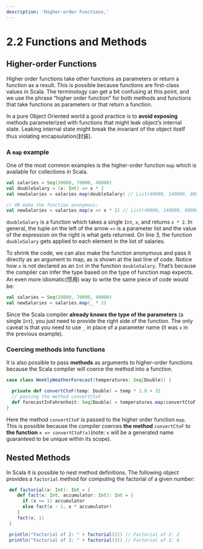 ```yaml
---
description: 'Higher-order Functions,'
---
```


# 2.2 Functions and Methods

## Higher-order Functions

Higher order functions take other functions as parameters or return a function as a result. This is possible because functions are first-class values in Scala. The terminology can get a bit confusing at this point, and we use the phrase “higher order function” for both methods and functions that take functions as parameters or that return a function.

In a pure Object Oriented world a good practice is to **avoid exposing** methods parameterized with functions that might leak object’s internal state. Leaking internal state might break the invariant of the object itself thus violating encapsulation\(封装\).

### A `map` example

One of the most common examples is the higher-order function `map` which is available for collections in Scala.

```scala
val salaries = Seq(20000, 70000, 40000)
val doubleSalary = (x: Int) => x * 2
val newSalaries = salaries.map(doubleSalary) // List(40000, 140000, 80000)

// OR make the function anonymous:
val newSalaries = salaries.map(x => x * 2) // List(40000, 140000, 80000)
```

`doubleSalary` is a function which takes a single `Int`, `x`, and returns `x * 2`. In general, the tuple on the left of the arrow `=>` is a parameter list and the value of the expression on the right is what gets returned. On line 3, the function `doubleSalary` gets applied to each element in the list of salaries.

To shrink the code, we can also make the function anonymous and pass it directly as an argument to map, as is shown at the last line of code. Notice how `x` is not declared as an `Int` in the function `doubleSalary`. That’s because the compiler can infer the type based on the type of function map expects. An even more idiomatic\(惯用\) way to write the same piece of code would be:

```scala
val salaries = Seq(20000, 70000, 40000)
val newSalaries = salaries.map(_ * 2)
```

Since the Scala compiler **already knows the type of the parameters** \(a single `Int`\), you just need to provide the right side of the function. The only caveat is that you need to use `_` in place of a parameter name \(it was `x` in the previous example\).

### Coercing methods into functions <a id="coercing-methods-into-functions"></a>

It is also possible to pass **methods** as arguments to higher-order functions because the Scala compiler will coerce the method into a function.

```scala
case class WeeklyWeatherForecast(temperatures: Seq[Double]) {

  private def convertCtoF(temp: Double) = temp * 1.8 + 32
  // passing the method convertCtoF
  def forecastInFahrenheit: Seq[Double] = temperatures.map(convertCtoF)
}
```

Here the method `convertCtoF` is passed to the higher order function `map`. This is possible because the compiler coerces **the method** `convertCtoF` to **the function** `x => convertCtoF(x)`\(note: `x` will be a generated name guaranteed to be unique within its scope\).



## Nested Methods

In Scala it is possible to nest method definitions. The following object provides a `factorial` method for computing the factorial of a given number:

```scala
 def factorial(x: Int): Int = {
    def fact(x: Int, accumulator: Int): Int = {
      if (x <= 1) accumulator
      else fact(x - 1, x * accumulator)
    }  
    fact(x, 1)
 }

 println("Factorial of 2: " + factorial(2)) // Factorial of 2: 2
 println("Factorial of 3: " + factorial(3)) // Factorial of 3: 6
```

















